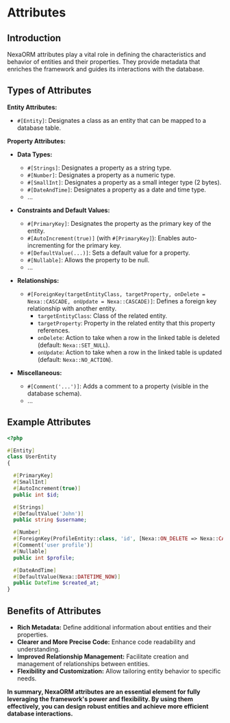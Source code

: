# **Attributes**

## Introduction

NexaORM attributes play a vital role in defining the characteristics and behavior of entities and their properties. They provide metadata that enriches the framework and guides its interactions with the database.

## Types of Attributes

**Entity Attributes:**

   - `#[Entity]`: Designates a class as an entity that can be mapped to a database table.

**Property Attributes:**

   - **Data Types:**
      - `#[Strings]`: Designates a property as a string type.
      - `#[Number]`: Designates a property as a numeric type.
      - `#[SmallInt]`: Designates a property as a small integer type (2 bytes).
      - `#[DateAndTime]`: Designates a property as a date and time type.
      - ...

   - **Constraints and Default Values:**
      - `#[PrimaryKey]`: Designates the property as the primary key of the entity.
      - `#[AutoIncrement(true)]` (with `#[PrimaryKey]`): Enables auto-incrementing for the primary key.
      - `#[DefaultValue(...)]`: Sets a default value for a property.
      - `#[Nullable]`: Allows the property to be null.
      - ...

   - **Relationships:**
      - `#[ForeignKey(targetEntityClass, targetProperty, onDelete = Nexa::CASCADE, onUpdate = Nexa::CASCADE)]`: Defines a foreign key relationship with another entity.
         - `targetEntityClass`: Class of the related entity.
         - `targetProperty`: Property in the related entity that this property references.
         - `onDelete`: Action to take when a row in the linked table is deleted (default: `Nexa::SET_NULL`).
         - `onUpdate`: Action to take when a row in the linked table is updated (default: `Nexa::NO_ACTION`).

   - **Miscellaneous:**
      - `#[Comment('...')]`: Adds a comment to a property (visible in the database schema).
      - ...

## Example Attributes

```php
<?php

#[Entity]
class UserEntity
{

  #[PrimaryKey]
  #[SmallInt]
  #[AutoIncrement(true)]
  public int $id;

  #[Strings]
  #[DefaultValue('John')]
  public string $username;

  #[Number]
  #[ForeignKey(ProfileEntity::class, 'id', [Nexa::ON_DELETE => Nexa::CASCADE, onUpdate => Nexa::CASCADE])]
  #[Comment('user profile')]
  #[Nullable]
  public int $profile;

  #[DateAndTime]
  #[DefaultValue(Nexa::DATETIME_NOW)]
  public DateTime $created_at;
}
```

## Benefits of Attributes

- **Rich Metadata:** Define additional information about entities and their properties.
- **Clearer and More Precise Code:** Enhance code readability and understanding.
- **Improved Relationship Management:** Facilitate creation and management of relationships between entities.
- **Flexibility and Customization:** Allow tailoring entity behavior to specific needs.


**In summary, NexaORM attributes are an essential element for fully leveraging the framework's power and flexibility. By using them effectively, you can design robust entities and achieve more efficient database interactions.**